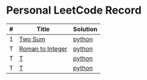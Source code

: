 # Personal LeetCode Record 


| #   | Title                                             | Solution                        |  
|-----|---------------------------------------------------|---------------------------------|
| 1   | [Two Sum](https://leetcode.com/problems/two-sum/) | [python](./HashTable/TwoSum.md) |
| T   | [Roman to Integer](https://leetcode.com/problems/roman-to-integer/)    | [python](./General/Roman.md)    |
| T   | [T](htps://leetcode.com/problems/two-sum/)        | [python](./HashTable/TwoSum.md) |
| T   | [T](htps://leetcode.com/problems/two-sum/)        | [python](./HashTable/TwoSum.md) |


